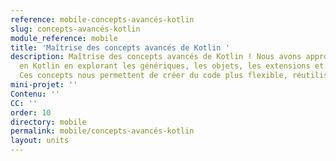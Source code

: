 ```yaml
---
reference: mobile-concepts-avancés-kotlin
slug: concepts-avancés-kotlin
module_reference: mobile
title: 'Maîtrise des concepts avancés de Kotlin '
description: Maîtrise des concepts avancés de Kotlin ! Nous avons approfondi nos connaissances
  en Kotlin en explorant les génériques, les objets, les extensions et les collections.
  Ces concepts nous permettent de créer du code plus flexible, réutilisable et expressif.
mini-projet: ''
Contenu: ''
CC: ''
order: 10
directory: mobile
permalink: mobile/concepts-avancés-kotlin
layout: units
---
```


